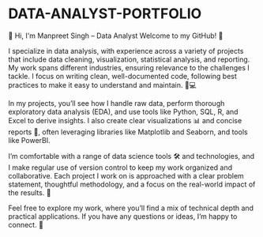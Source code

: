 # DATA-ANALYST-PORTFOLIO
👋 Hi, I'm Manpreet Singh – Data Analyst
Welcome to my GitHub! 🌟

I specialize in data analysis, with experience across a variety of projects that include data cleaning, visualization, statistical analysis, and reporting. My work spans different industries, ensuring relevance to the challenges I tackle. I focus on writing clean, well-documented code, following best practices to make it easy to understand and maintain. 🧹💻

In my projects, you’ll see how I handle raw data, perform thorough exploratory data analysis (EDA), and use tools like Python, SQL, R, and Excel to derive insights. I also create clear visualizations 📊 and concise reports 📑, often leveraging libraries like Matplotlib and Seaborn, and tools like PowerBI.

I’m comfortable with a range of data science tools 🛠️ and technologies, and I make regular use of version control to keep my work organized and collaborative. Each project I work on is approached with a clear problem statement, thoughtful methodology, and a focus on the real-world impact of the results. 🎯

Feel free to explore my work, where you’ll find a mix of technical depth and practical applications. If you have any questions or ideas, I’m happy to connect. 🤝
